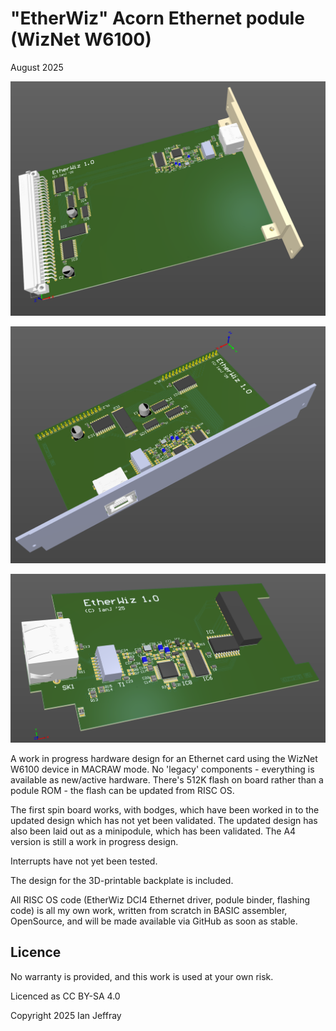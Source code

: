 # "EtherWiz" Acorn Ethernet podule (WizNet W6100)

August 2025

![3D View](Generated/EtherWiz_3D_View.png)

![3D View](Generated/EtherWizMini_3D_View.png)

![3D View](Generated/EtherWizA4_3D_View.png)

A work in progress hardware design for an Ethernet card using the WizNet W6100 device in MACRAW mode.  No 'legacy' components - everything is available as new/active hardware.   There's 512K flash on board rather than a podule ROM - the flash can be updated from RISC OS.

The first spin board works, with bodges, which have been worked in to the updated design which has not yet been validated.  The updated design has also been laid out as a minipodule, which has been validated.   The A4 version is still a work in progress design.

Interrupts have not yet been tested.

The design for the 3D-printable backplate is included.

All RISC OS code (EtherWiz DCI4 Ethernet driver, podule binder, flashing code) is all my own work, written from scratch in BASIC assembler, OpenSource, and will be made available via GitHub as soon as stable.

## Licence

No warranty is provided, and this work is used at your own risk.  

Licenced as CC BY-SA 4.0

Copyright 2025 Ian Jeffray


